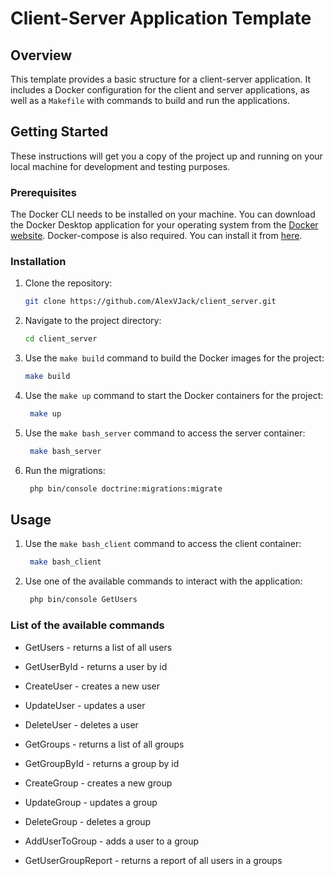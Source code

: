 # Client-Server Application Template

## Overview

This template provides a basic structure for a client-server application. It includes a Docker configuration for the client and server applications, as well as a `Makefile` with commands to build and run the applications.

## Getting Started

These instructions will get you a copy of the project up and running on your local machine for development and testing purposes.

### Prerequisites

The Docker CLI needs to be installed on your machine. You can download the Docker Desktop application for your operating system from the [Docker website](https://www.docker.com/products/docker-desktop).
Docker-compose is also required. You can install it from [here](https://docs.docker.com/compose/install/).

### Installation

1. Clone the repository:
   ```bash
   git clone https://github.com/AlexVJack/client_server.git
   ```
2. Navigate to the project directory:
   ```bash
   cd client_server
   ```
3. Use the `make build` command to build the Docker images for the project:
   ```bash
   make build
   ```
4. Use the `make up` command to start the Docker containers for the project:
   ```bash
    make up
    ```
5. Use the `make bash_server` command to access the server container:
   ```bash
    make bash_server
    ```
6. Run the migrations:
   ```bash
    php bin/console doctrine:migrations:migrate
    ```

## Usage

1. Use the `make bash_client` command to access the client container:
   ```bash
    make bash_client
    ```
2. Use one of the available commands to interact with the application:
   ```bash
    php bin/console GetUsers
    ```

### List of the available commands

- GetUsers - returns a list of all users
- GetUserById - returns a user by id
- CreateUser - creates a new user
- UpdateUser - updates a user
- DeleteUser - deletes a user

- GetGroups - returns a list of all groups
- GetGroupById - returns a group by id
- CreateGroup - creates a new group
- UpdateGroup - updates a group
- DeleteGroup - deletes a group

- AddUserToGroup - adds a user to a group
- GetUserGroupReport - returns a report of all users in a groups
